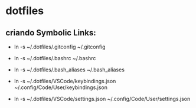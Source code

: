 # dotfiles

## criando Symbolic Links:

- ln -s ~/.dotfiles/.gitconfig ~/.gitconfig

- ln -s ~/.dotfiles/.bashrc ~/.bashrc

- ln -s ~/.dotfiles/.bash_aliases ~/.bash_aliases

- ln -s ~/.dotfiles/VSCode/keybindings.json ~/.config/Code/User/keybindings.json

- ln -s ~/.dotfiles/VSCode/settings.json ~/.config/Code/User/settings.json
